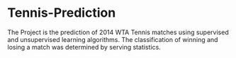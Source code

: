 # Tennis-Prediction
The Project is the prediction of 2014 WTA Tennis matches using supervised and unsupervised learning algorithms. The classification of winning and losing a match was determined by serving statistics.
